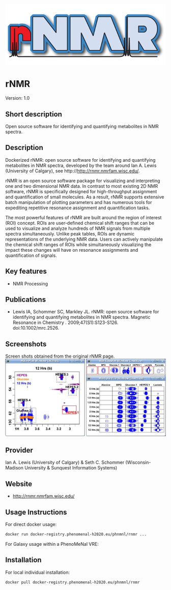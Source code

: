 <!-- Guidance:
Logo: The logo needs have the text "Logo" inside the square bracket place holder to be recognized at the App Library.
Tool name: First single hashtag will be taken as tool name.
Version: Should always go after the first hastag and before the second hastag. The line needs to respond to the regexp "^Version: (.+)" being the first group the actual version.

Fields: for the App Library, the following fields will be parsed

## Short description
## Description
## Key features
## Publications
## Screenshots
## Provider
## Website
## Usage Instructions
## Installation 

They all have to be at the second hashtag level

For screenshots, you should use the following scheme:

![screenshot](screenshots/s1.gif)
![screenshot](screenshots/s2.gif)

-->
![Logo](rNMR_logo.gif)

# rNMR
Version: 1.0

## Short description

<!-- 
This should only be 20 to 40 words, hopefully a single sentence.
-->

Open source software for identifying and quantifying metabolites in NMR spectra.

## Description

Dockerized rNMR: open source software for identifying and quantifying metabolites in NMR spectra, developed by the team around Ian A. Lewis (University of Calgary), see http://http://rnmr.nmrfam.wisc.edu/.

rNMR is an open source software package for visualizing and interpreting one and two dimensional NMR data. In contrast to most existing 2D NMR software, rNMR is specifically designed for high-throughput assignment and quantification of small molecules. As a result, rNMR supports extensive batch manipulation of plotting parameters and has numerous tools for expediting repetitive resonance assignment and quantification tasks.

The most powerful features of rNMR are built around the region of interest (ROI) concept. ROIs are user-defined chemical shift ranges that can be used to visualize and analyze hundreds of NMR signals from multiple spectra simultaneously. Unlike peak tables, ROIs are dynamic representations of the underlying NMR data. Users can actively manipulate the chemical shift ranges of ROIs while simultaneously visualizing the impact these changes will have on resonance assignments and quantification of signals.

## Key features

- NMR Processing

## Publications

<!-- Guidance:
Use AMA style publications as a list (you can export AMA from PubMed, on the Formats: Citation link when looking at the entry).
-->

- Lewis IA, Schommer SC, Markley JL. rNMR: open source software for identifying and quantifying metabolites in NMR spectra. Magnetic Resonance in Chemistry . 2009;47(S1):S123-S126. doi:10.1002/mrc.2526.

## Screenshots

Screen shots obtained from the original rNMR page.
![screenshot](screenshots/s1.jpg)

## Provider

Ian A. Lewis (University of Calgary) & Seth C. Schommer (Wisconsin-Madison University & Sunquest Information Systems)

## Website

- http://rnmr.nmrfam.wisc.edu/

## Usage Instructions

For direct docker usage:

```bash
docker run docker-registry.phenomenal-h2020.eu/phnmnl/rnmr ...
```

For Galaxy usage within a PhenoMeNal VRE:

## Installation 

For local individual installation:

```bash
docker pull docker-registry.phenomenal-h2020.eu/phnmnl/rnmr
```
